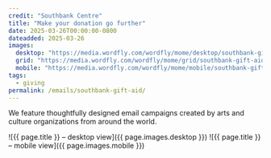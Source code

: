 ```yaml
---
credit: "Southbank Centre"
title: "Make your donation go further"
date: 2025-03-26T00:00:00-0800
dateadded: 2025-03-26
images:
  desktop: "https://media.wordfly.com/wordfly/mome/desktop/southbank-gift-aid.jpg"
  grid: "https://media.wordfly.com/wordfly/mome/grid/southbank-gift-aid.jpg"
  mobile: "https://media.wordfly.com/wordfly/mome/mobile/southbank-gift-aid.jpg"
tags:
  - giving
permalink: /emails/southbank-gift-aid/
---
```

We feature thoughtfully designed email campaigns created by arts and culture organizations from around the world.

![{{ page.title }} – desktop view]({{ page.images.desktop }})
![{{ page.title }} – mobile view]({{ page.images.mobile }})
